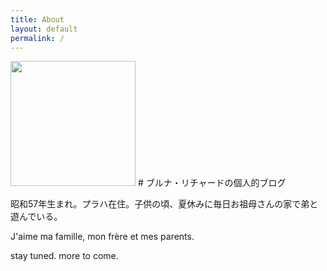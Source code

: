 ```yaml
---
title: About
layout: default
permalink: / 
---
```

<img width="200" src="https://avatars1.githubusercontent.com/u/19186867">
# ブルナ・リチャードの個人的ブログ
<p>
昭和57年生まれ。プラハ在住。子供の頃、夏休みに毎日お祖母さんの家で弟と遊んでいる。

J'aime ma famille, mon frère et mes parents.

stay tuned. more to come.
</p>
